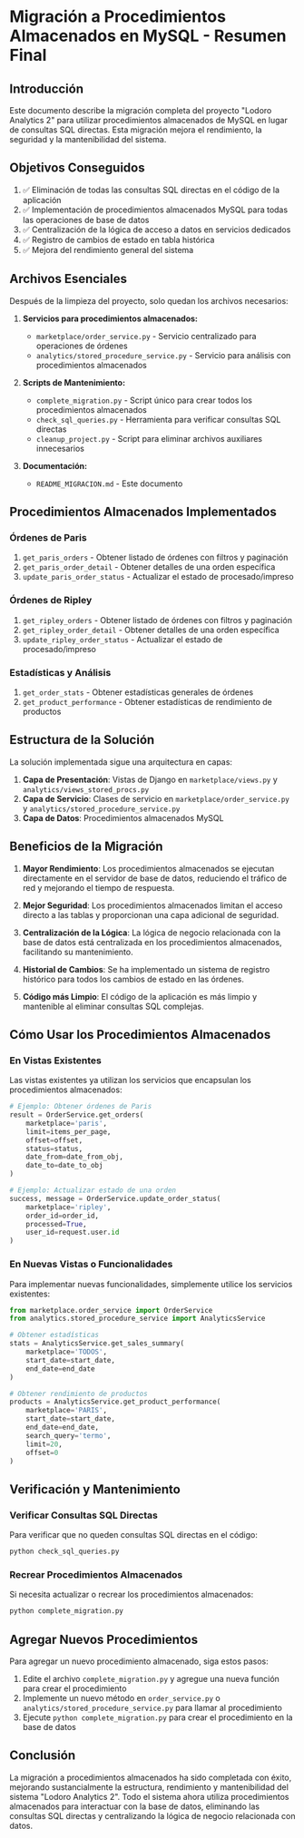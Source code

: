 # Migración a Procedimientos Almacenados en MySQL - Resumen Final

## Introducción

Este documento describe la migración completa del proyecto "Lodoro Analytics 2" para utilizar procedimientos almacenados de MySQL en lugar de consultas SQL directas. Esta migración mejora el rendimiento, la seguridad y la mantenibilidad del sistema.

## Objetivos Conseguidos

1. ✅ Eliminación de todas las consultas SQL directas en el código de la aplicación
2. ✅ Implementación de procedimientos almacenados MySQL para todas las operaciones de base de datos
3. ✅ Centralización de la lógica de acceso a datos en servicios dedicados
4. ✅ Registro de cambios de estado en tabla histórica
5. ✅ Mejora del rendimiento general del sistema

## Archivos Esenciales

Después de la limpieza del proyecto, solo quedan los archivos necesarios:

1. **Servicios para procedimientos almacenados:**
   - `marketplace/order_service.py` - Servicio centralizado para operaciones de órdenes
   - `analytics/stored_procedure_service.py` - Servicio para análisis con procedimientos almacenados

2. **Scripts de Mantenimiento:**
   - `complete_migration.py` - Script único para crear todos los procedimientos almacenados
   - `check_sql_queries.py` - Herramienta para verificar consultas SQL directas
   - `cleanup_project.py` - Script para eliminar archivos auxiliares innecesarios

3. **Documentación:**
   - `README_MIGRACION.md` - Este documento

## Procedimientos Almacenados Implementados

### Órdenes de Paris
1. `get_paris_orders` - Obtener listado de órdenes con filtros y paginación
2. `get_paris_order_detail` - Obtener detalles de una orden específica
3. `update_paris_order_status` - Actualizar el estado de procesado/impreso

### Órdenes de Ripley
1. `get_ripley_orders` - Obtener listado de órdenes con filtros y paginación
2. `get_ripley_order_detail` - Obtener detalles de una orden específica
3. `update_ripley_order_status` - Actualizar el estado de procesado/impreso

### Estadísticas y Análisis
1. `get_order_stats` - Obtener estadísticas generales de órdenes
2. `get_product_performance` - Obtener estadísticas de rendimiento de productos

## Estructura de la Solución

La solución implementada sigue una arquitectura en capas:

1. **Capa de Presentación**: Vistas de Django en `marketplace/views.py` y `analytics/views_stored_procs.py`
2. **Capa de Servicio**: Clases de servicio en `marketplace/order_service.py` y `analytics/stored_procedure_service.py`
3. **Capa de Datos**: Procedimientos almacenados MySQL

## Beneficios de la Migración

1. **Mayor Rendimiento**: Los procedimientos almacenados se ejecutan directamente en el servidor de base de datos, reduciendo el tráfico de red y mejorando el tiempo de respuesta.

2. **Mejor Seguridad**: Los procedimientos almacenados limitan el acceso directo a las tablas y proporcionan una capa adicional de seguridad.

3. **Centralización de la Lógica**: La lógica de negocio relacionada con la base de datos está centralizada en los procedimientos almacenados, facilitando su mantenimiento.

4. **Historial de Cambios**: Se ha implementado un sistema de registro histórico para todos los cambios de estado en las órdenes.

5. **Código más Limpio**: El código de la aplicación es más limpio y mantenible al eliminar consultas SQL complejas.

## Cómo Usar los Procedimientos Almacenados

### En Vistas Existentes

Las vistas existentes ya utilizan los servicios que encapsulan los procedimientos almacenados:

```python
# Ejemplo: Obtener órdenes de Paris
result = OrderService.get_orders(
    marketplace='paris',
    limit=items_per_page,
    offset=offset,
    status=status,
    date_from=date_from_obj,
    date_to=date_to_obj
)

# Ejemplo: Actualizar estado de una orden
success, message = OrderService.update_order_status(
    marketplace='ripley',
    order_id=order_id,
    processed=True,
    user_id=request.user.id
)
```

### En Nuevas Vistas o Funcionalidades

Para implementar nuevas funcionalidades, simplemente utilice los servicios existentes:

```python
from marketplace.order_service import OrderService
from analytics.stored_procedure_service import AnalyticsService

# Obtener estadísticas
stats = AnalyticsService.get_sales_summary(
    marketplace='TODOS',
    start_date=start_date,
    end_date=end_date
)

# Obtener rendimiento de productos
products = AnalyticsService.get_product_performance(
    marketplace='PARIS',
    start_date=start_date,
    end_date=end_date,
    search_query='termo',
    limit=20,
    offset=0
)
```

## Verificación y Mantenimiento

### Verificar Consultas SQL Directas

Para verificar que no queden consultas SQL directas en el código:

```bash
python check_sql_queries.py
```

### Recrear Procedimientos Almacenados

Si necesita actualizar o recrear los procedimientos almacenados:

```bash
python complete_migration.py
```

## Agregar Nuevos Procedimientos

Para agregar un nuevo procedimiento almacenado, siga estos pasos:

1. Edite el archivo `complete_migration.py` y agregue una nueva función para crear el procedimiento
2. Implemente un nuevo método en `order_service.py` o `analytics/stored_procedure_service.py` para llamar al procedimiento
3. Ejecute `python complete_migration.py` para crear el procedimiento en la base de datos

## Conclusión

La migración a procedimientos almacenados ha sido completada con éxito, mejorando sustancialmente la estructura, rendimiento y mantenibilidad del sistema "Lodoro Analytics 2". Todo el sistema ahora utiliza procedimientos almacenados para interactuar con la base de datos, eliminando las consultas SQL directas y centralizando la lógica de negocio relacionada con datos. 